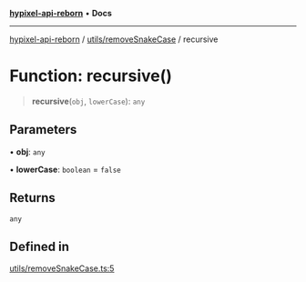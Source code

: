 [**hypixel-api-reborn**](../../../README.md) • **Docs**

***

[hypixel-api-reborn](../../../modules.md) / [utils/removeSnakeCase](../README.md) / recursive

# Function: recursive()

> **recursive**(`obj`, `lowerCase`): `any`

## Parameters

• **obj**: `any`

• **lowerCase**: `boolean` = `false`

## Returns

`any`

## Defined in

[utils/removeSnakeCase.ts:5](https://github.com/Kathund/REBORN-docs-TEST/blob/226e7f6a62bb6bca87ef0828ac84e9098d59f860/src/utils/removeSnakeCase.ts#L5)
